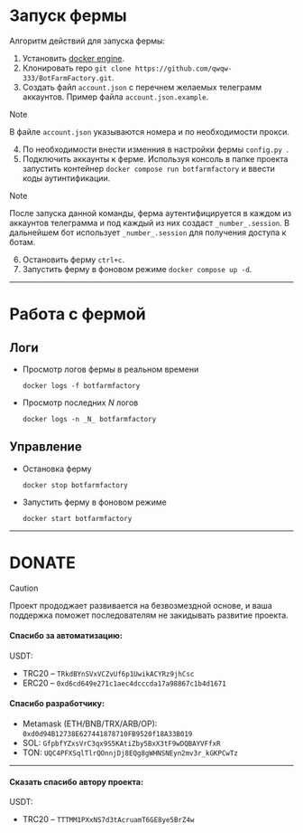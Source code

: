 # Запуск фермы
Алгоритм действий для запуска фермы:
1. Установить [docker engine](https://docs.docker.com/engine/install/).
2. Клонировать repo `git clone https://github.com/qwqw-333/BotFarmFactory.git`.
3. Создать файл `account.json` с перечнем желаемых телеграмм аккаунтов. Пример файла `account.json.example`.
> [!NOTE]
> В файле `account.json` указываются номера и по необходимости прокси.
4. По необходимости внести изменния в настройки фермы `config.py `.
5. Подключить аккаунты к ферме. Используя консоль в папке проекта запустить контейнер `docker compose run botfarmfactory` и ввести коды аутинтификации.
> [!NOTE]
> После запуска данной команды, ферма аутентифицируется в каждом из аккаунтов телеграмма и под каждый из них создаст `_number_.session`.
> В дальнейшем бот использует `_number_.session` для получения доступа к ботам.
6. Остановить ферму `ctrl+c`.
7. Запустить ферму в фоновом режиме `docker compose up -d`.

---

# Работа с фермой
## Логи
* Просмотр логов фермы в реальном времени
  
    `docker logs -f botfarmfactory`
* Просмотр последних _N_ логов

    `docker logs -n _N_ botfarmfactory`

## Управление
* Остановка ферму

    `docker stop botfarmfactory`
* Запустить ферму в фоновом режиме

    `docker start botfarmfactory`

---

# DONATE
> [!CAUTION]
> Проект прододжает развивается на безвозмездной основе, и ваша поддержка поможет последователям не закидывать развитие проекта.

#### Спасибо за автоматизацию:
USDT:
* TRC20 – `TRkdBYnSVxVCZvUf6p1UwikACYRz9jhCsc`
* ERC20 – `0xd6cd649e271c1aec4dcccda17a98867c1b4d1671`

#### Спасибо разработчику:
* Metamask (ETH/BNB/TRX/ARB/OP): `0xd0d94B12738E627441878710FB9520f18A33B019`
* SOL: `GfpbfYZxsVrC3qx9S5KAtiZby5BxX3tF9wDQBAYVFfxR` 
* TON: `UQC4PFXSqlTlrQOnnjDj8EQg8gWHNSNEyn2mv3r_kGKPCwTz`

---
#### Сказать спасибо автору проекта:
USDT:
*  TRC20 – `TTTMM1PXxNS7d3tAcruamT6GE8ye5BrZ4w`
